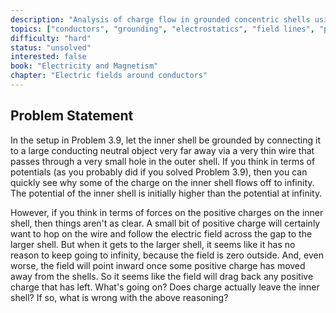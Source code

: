 ```yaml
---
description: "Analysis of charge flow in grounded concentric shells using field and potential perspectives"
topics: ["conductors", "grounding", "electrostatics", "field lines", "potential difference"]
difficulty: "hard"
status: "unsolved"
interested: false
book: "Electricity and Magnetism"
chapter: "Electric fields around conductors"
---
```


## Problem Statement
In the setup in Problem 3.9, let the inner shell be grounded by connecting it to a large conducting neutral object very far away via a very thin wire that passes through a very small hole in the outer shell. If you think in terms of potentials (as you probably did if you solved Problem 3.9), then you can quickly see why some of the charge on the inner shell flows off to infinity. The potential of the inner shell is initially higher than the potential at infinity.

However, if you think in terms of forces on the positive charges on the inner shell, then things aren't as clear. A small bit of positive charge will certainly want to hop on the wire and follow the electric field across the gap to the larger shell. But when it gets to the larger shell, it seems like it has no reason to keep going to infinity, because the field is zero outside. And, even worse, the field will point inward once some positive charge has moved away from the shells. So it seems like the field will drag back any positive charge that has left. What's going on? Does charge actually leave the inner shell? If so, what is wrong with the above reasoning?